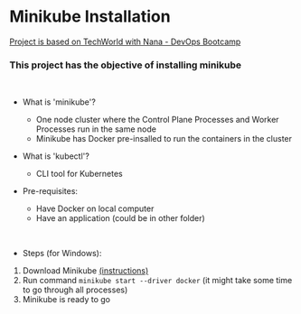 # Minikube Installation

[Project is based on TechWorld with Nana - DevOps Bootcamp](https://www.techworld-with-nana.com/devops-bootcamp)

### This project has the objective of installing minikube
<br />

- What is 'minikube'?
  - One node cluster where the Control Plane Processes and Worker Processes run in the same node
  - Minikube has Docker pre-insalled to run the containers in the cluster
 
- What is 'kubectl'?
  - CLI tool for Kubernetes

- Pre-requisites:
  - Have Docker on local computer
  - Have an application (could be in other folder)
<br />
 
- Steps (for Windows):
1. Download Minikube [(instructions)](https://minikube.sigs.k8s.io/docs/start/)
2. Run command ```minikube start --driver docker``` (it might take some time to go through all processes)
3. Minikube is ready to go



